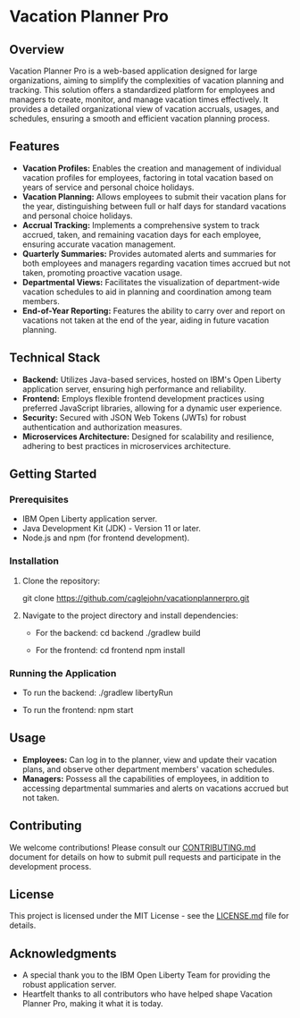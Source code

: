 # Vacation Planner Pro

## Overview

Vacation Planner Pro is a web-based application designed for large organizations, aiming to simplify the complexities of vacation planning and tracking. This solution offers a standardized platform for employees and managers to create, monitor, and manage vacation times effectively. It provides a detailed organizational view of vacation accruals, usages, and schedules, ensuring a smooth and efficient vacation planning process.

## Features

- **Vacation Profiles:** Enables the creation and management of individual vacation profiles for employees, factoring in total vacation based on years of service and personal choice holidays.
- **Vacation Planning:** Allows employees to submit their vacation plans for the year, distinguishing between full or half days for standard vacations and personal choice holidays.
- **Accrual Tracking:** Implements a comprehensive system to track accrued, taken, and remaining vacation days for each employee, ensuring accurate vacation management.
- **Quarterly Summaries:** Provides automated alerts and summaries for both employees and managers regarding vacation times accrued but not taken, promoting proactive vacation usage.
- **Departmental Views:** Facilitates the visualization of department-wide vacation schedules to aid in planning and coordination among team members.
- **End-of-Year Reporting:** Features the ability to carry over and report on vacations not taken at the end of the year, aiding in future vacation planning.

## Technical Stack

- **Backend:** Utilizes Java-based services, hosted on IBM's Open Liberty application server, ensuring high performance and reliability.
- **Frontend:** Employs flexible frontend development practices using preferred JavaScript libraries, allowing for a dynamic user experience.
- **Security:** Secured with JSON Web Tokens (JWTs) for robust authentication and authorization measures.
- **Microservices Architecture:** Designed for scalability and resilience, adhering to best practices in microservices architecture.

## Getting Started

### Prerequisites

- IBM Open Liberty application server.
- Java Development Kit (JDK) - Version 11 or later.
- Node.js and npm (for frontend development).

### Installation

1. Clone the repository:

   git clone https://github.com/caglejohn/vacationplannerpro.git

2. Navigate to the project directory and install dependencies:

   - For the backend:
     cd backend
     ./gradlew build
     
   - For the frontend:
     cd frontend
     npm install

### Running the Application

- To run the backend:
  ./gradlew libertyRun

- To run the frontend:
  npm start

## Usage

- **Employees:** Can log in to the planner, view and update their vacation plans, and observe other department members' vacation schedules.
- **Managers:** Possess all the capabilities of employees, in addition to accessing departmental summaries and alerts on vacations accrued but not taken.

## Contributing

We welcome contributions! Please consult our [CONTRIBUTING.md](CONTRIBUTING.md) document for details on how to submit pull requests and participate in the development process.

## License

This project is licensed under the MIT License - see the [LICENSE.md](LICENSE.md) file for details.

## Acknowledgments

- A special thank you to the IBM Open Liberty Team for providing the robust application server.
- Heartfelt thanks to all contributors who have helped shape Vacation Planner Pro, making it what it is today.
